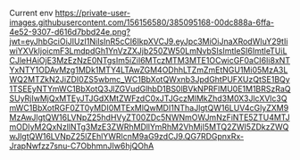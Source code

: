 Current env
https://private-user-images.githubusercontent.com/156156580/385095168-00dc888a-6ffa-4e52-9307-d616d7bbd24e.png?jwt=eyJhbGciOiJIUzI1NiIsInR5cCI6IkpXVCJ9.eyJpc3MiOiJnaXRodWIuY29tIiwiYXVkIjoicmF3LmdpdGh1YnVzZXJjb250ZW50LmNvbSIsImtleSI6ImtleTUiLCJleHAiOjE3MzEzNzE0NTgsIm5iZiI6MTczMTM3MTE1OCwicGF0aCI6Ii8xNTYxNTY1ODAvMzg1MDk1MTY4LTAwZGM4ODhhLTZmZmEtNGU1Mi05MzA3LWQ2MTZkN2JiZDI0ZS5wbmc_WC1BbXotQWxnb3JpdGhtPUFXUzQtSE1BQy1TSEEyNTYmWC1BbXotQ3JlZGVudGlhbD1BS0lBVkNPRFlMU0E1M1BRSzRaQSUyRjIwMjQxMTEyJTJGdXMtZWFzdC0xJTJGczMlMkZhd3M0X3JlcXVlc3QmWC1BbXotRGF0ZT0yMDI0MTExMlQwMDI1NThaJlgtQW16LUV4cGlyZXM9MzAwJlgtQW16LVNpZ25hdHVyZT00ZDc5NWNmOWJmNzFiNTE5ZTU4MTJmODIyM2QxNzllNTg3MzE3ZWRhMDllYmRhM2VhMjI5MTQ2ZWI5ZDkzZWQwJlgtQW16LVNpZ25lZEhlYWRlcnM9aG9zdCJ9.QG7RDGpnxRx-JrapNwfzz7snu-C7ObhmnJIw6hjQOhA
